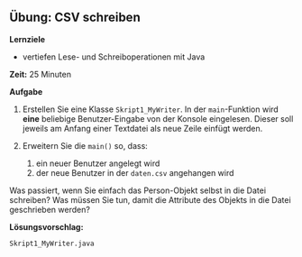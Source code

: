 ## Übung: CSV schreiben
**Lernziele**

* vertiefen Lese- und Schreiboperationen mit Java

**Zeit:** 25 Minuten

**Aufgabe**

1. Erstellen Sie eine Klasse `Skript1_MyWriter`. In der `main`-Funktion wird **eine** beliebige Benutzer-Eingabe von der Konsole eingelesen. Dieser soll jeweils am Anfang einer Textdatei als neue Zeile einfügt werden.

2. Erweitern Sie die `main()` so, dass:

	1. ein neuer Benutzer angelegt wird
	2. der neue Benutzer in der `daten.csv` angehangen wird

Was passiert, wenn Sie einfach das Person-Objekt selbst in die Datei schreiben?
Was müssen Sie tun, damit die Attribute des Objekts in die Datei geschrieben werden?

**Lösungsvorschlag:**

`Skript1_MyWriter.java`